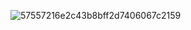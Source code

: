 ![57557216e2c43b8bff2d7406067c2159](https://github.com/apongclown/apongclown/assets/160689432/076e2780-9314-4ace-b54e-72c1278f74b9)
